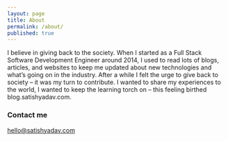 ```yaml
---
layout: page
title: About
permalink: /about/
published: true
---
```


I believe in giving back to the society. When I started as a Full Stack Software Development Engineer around 2014, I used to read lots of blogs, articles, and websites to keep me updated about new technologies and what’s going on in the industry. After a while I felt the urge to give back to society – it was my turn to contribute. I wanted to share my experiences to the world, I wanted to keep the learning torch on – this feeling birthed blog.satishyadav.com.

### Contact me

[hello@satishyadav.com](mailto:hello@satishyadav.com)
